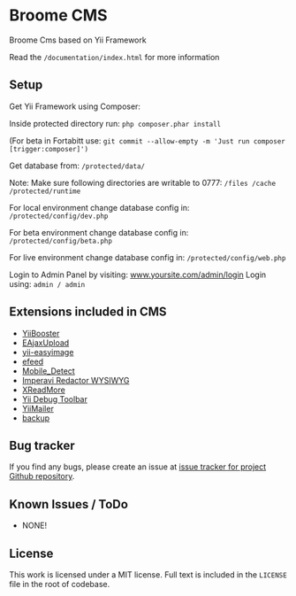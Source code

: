 # Broome CMS

Broome Cms based on Yii Framework

Read the `/documentation/index.html` for more information

## Setup
Get Yii Framework using Composer:

Inside protected directory run: `php composer.phar install`

(For beta in Fortabitt use: `git commit --allow-empty -m 'Just run composer [trigger:composer]')`

Get database from: `/protected/data/`

Note: Make sure following directories are writable to 0777:
`/files
/cache
/protected/runtime`

For local environment change database config in:
`/protected/config/dev.php`

For beta environment change database config in:
`/protected/config/beta.php`

For live environment change database config in:
`/protected/config/web.php`

Login to Admin Panel by visiting: www.yoursite.com/admin/login
Login using: `admin / admin`

## Extensions included in CMS
* [YiiBooster](https://github.com/clevertech/YiiBooster)
* [EAjaxUpload](https://github.com/valums/file-uploader)
* [yii-easyimage](https://github.com/zhdanovartur/yii-easyimage)
* [efeed](https://github.com/2amigos/efeed)
* [Mobile_Detect](https://github.com/serbanghita/Mobile-Detect/)
* [Imperavi Redactor WYSIWYG](https://github.com/yiiext/imperavi-redactor-widget)
* [XReadMore](http://www.yiiframework.com/extension/xreadmore/)
* [Yii Debug Toolbar](https://github.com/malyshev/yii-debug-toolbar)
* [YiiMailer](https://github.com/vernes/YiiMailer)
* [backup](http://www.yiiframework.com/extension/backup/)

## Bug tracker
If you find any bugs, please create an issue at [issue tracker for project Github repository](https://github.com/TBL-CMS/Core/issues).

## Known Issues / ToDo
* NONE!

## License
This work is licensed under a MIT license. Full text is included in the `LICENSE` file in the root of codebase.
